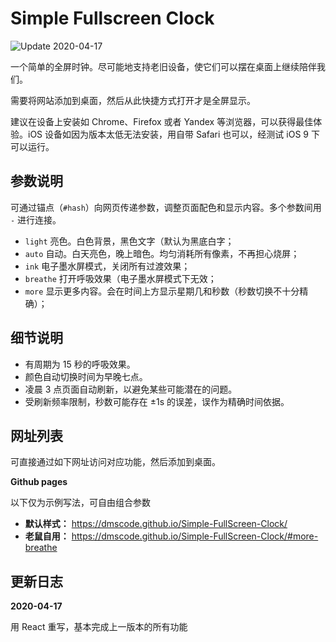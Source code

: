 Simple Fullscreen Clock
===

![Update 2020-04-17](https://img.shields.io/badge/Update-2020--04--17-blue)

一个简单的全屏时钟。尽可能地支持老旧设备，使它们可以摆在桌面上继续陪伴我们。

需要将网站添加到桌面，然后从此快捷方式打开才是全屏显示。

建议在设备上安装如 Chrome、Firefox 或者 Yandex 等浏览器，可以获得最佳体验。iOS 设备如因为版本太低无法安装，用自带 Safari 也可以，经测试 iOS 9 下可以运行。

参数说明
---

可通过锚点（`#hash`）向网页传递参数，调整页面配色和显示内容。多个参数间用 `-` 进行连接。

* `light` 亮色。白色背景，黑色文字（默认为黑底白字；
* `auto` 自动。白天亮色，晚上暗色。均匀消耗所有像素，不再担心烧屏；
* `ink` 电子墨水屏模式，关闭所有过渡效果；
* `breathe` 打开呼吸效果（电子墨水屏模式下无效；
* `more` 显示更多内容。会在时间上方显示星期几和秒数（秒数切换不十分精确）；

细节说明
---

* 有周期为 15 秒的呼吸效果。
* 颜色自动切换时间为早晚七点。
* 凌晨 3 点页面自动刷新，以避免某些可能潜在的问题。
* 受刷新频率限制，秒数可能存在 ±1s 的误差，误作为精确时间依据。

网址列表
---

可直接通过如下网址访问对应功能，然后添加到桌面。

**Github pages**

以下仅为示例写法，可自由组合参数

* **默认样式：** https://dmscode.github.io/Simple-FullScreen-Clock/
* **老鼠自用：** https://dmscode.github.io/Simple-FullScreen-Clock/#more-breathe

更新日志
---

**2020-04-17**

用 React 重写，基本完成上一版本的所有功能